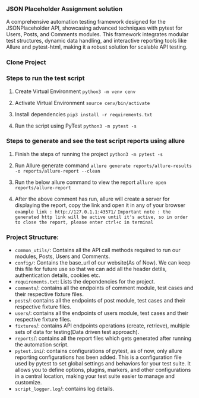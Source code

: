### JSON Placeholder Assignment solution
A comprehensive automation testing framework designed for the JSONPlaceholder API, showcasing advanced techniques with pytest for Users, Posts, and Comments modules. This framework integrates modular test structures, dynamic data handling, and interactive reporting tools like Allure and pytest-html, making it a robust solution for scalable API testing.

### Clone Project

### Steps to run the test script

1. Create Virtual Environment
```python3 -m venv cenv```

2. Activate Virtual Environment
```source cenv/bin/activate```

3. Install dependencies
```pip3 install -r requirements.txt```

4. Run the script using PyTest
```python3 -m pytest -s```

### Steps to generate and see the test script reports using allure

1. Finish the steps of running the project
```python3 -m pytest -s```

2. Run Allure generate command
```allure generate reports/allure-results -o reports/allure-report --clean```

3. Run the below allure command to view the report
```allure open reports/allure-report```

4. After the above comment has run, allure will create a server for displaying the report, copy the link and open it in any of your browser
```example link : http://127.0.1.1:43571/```
```Important note : the generated http link will be active until it's active, so in order to close the report, please enter ctrl+c in terminal```

### Project Structure:
- `common_utils/`: Contains all the API call methods required to run our modules, Posts, Users and Comments.
- `config/`: Contains the base_url of our website(As of Now). We can keep this file for future use so that we can add all the header detils, authentication details, cookies etc.
- `requirements.txt`: Lists the dependencies for the project.
- `comments`/: contains all the endpoints of comment module, test cases and their respective fixture files.
- `posts`/: contains all the endpoints of post module, test cases and their respective fixture files.
- `users`/: contains all the endpoints of users module, test cases and their respective fixture files.
- `fixtures`/: contains API endpoints operations (create, retrieve), multiple sets of data for testing(Data driven test approach).
- `reports`/: contains all the report files which gets generated after running the automation script.
- `pytest.ini`/: contains configurations of pytest, as of now, only allure reporting configurations has been added. This is a configuration file used by pytest to set global settings and behaviors for your test suite. It allows you to define options, plugins, markers, and other configurations in a central location, making your test suite easier to manage and customize.
- `script_logger.log`/: contains log details.
